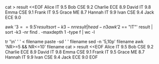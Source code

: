 cat > result <<EOF
Alice IT 9.5
Bob CSE 9.2
Charlie ECE 8.9
David IT 9.8
Emma CSE 9.1
Frank IT 9.5
Grace ME 8.7
Hannah IT 9.9
Ivan CSE 9.4
Jack ECE 9.0

awk '$3 == 9.5' result
sort -k3 -nr result | head -n 3
awk '$2 == "IT"' result | sort -k3 -nr
find . -maxdepth 1 -type f | wc -l


tr '\n' ' ' < filename
paste -sd ' ' filename
sed -n '5,10p' filename
awk 'NR>=5 && NR<=10' filename
cat > result <<EOF
Alice IT 9.5
Bob CSE 9.2
Charlie ECE 8.9
David IT 9.8
Emma CSE 9.1
Frank IT 9.5
Grace ME 8.7
Hannah IT 9.9
Ivan CSE 9.4
Jack ECE 9.0
EOF
